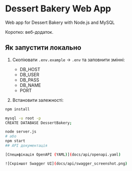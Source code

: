 # Dessert Bakery Web App

Web app for Dessert Bakery with Node.js and MySQL

Коротко: веб-додаток.

## Як запустити локально

1. Скопіювати `.env.example` -> `.env` та заповнити змінні:
   - DB_HOST
   - DB_USER
   - DB_PASS
   - DB_NAME
   - PORT

2. Встановити залежності:

```bash
npm install

mysql -u root -p
CREATE DATABASE DessertBakery;

node server.js
# або
npm start
## API документація

[Специфікація OpenAPI (YAML)](docs/api/openapi.yaml)

![Скріншот Swagger UI](docs/api/swagger_screenshot.png)
